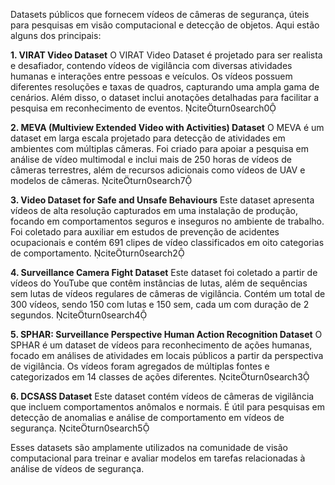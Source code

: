 Datasets públicos que fornecem vídeos de câmeras de segurança, úteis para pesquisas em visão computacional e detecção de objetos. Aqui estão alguns dos principais:

**1. VIRAT Video Dataset**
O VIRAT Video Dataset é projetado para ser realista e desafiador, contendo vídeos de vigilância com diversas atividades humanas e interações entre pessoas e veículos. Os vídeos possuem diferentes resoluções e taxas de quadros, capturando uma ampla gama de cenários. Além disso, o dataset inclui anotações detalhadas para facilitar a pesquisa em reconhecimento de eventos. citeturn0search0

**2. MEVA (Multiview Extended Video with Activities) Dataset**
O MEVA é um dataset em larga escala projetado para detecção de atividades em ambientes com múltiplas câmeras. Foi criado para apoiar a pesquisa em análise de vídeo multimodal e inclui mais de 250 horas de vídeos de câmeras terrestres, além de recursos adicionais como vídeos de UAV e modelos de câmeras. citeturn0search7

**3. Video Dataset for Safe and Unsafe Behaviours**
Este dataset apresenta vídeos de alta resolução capturados em uma instalação de produção, focando em comportamentos seguros e inseguros no ambiente de trabalho. Foi coletado para auxiliar em estudos de prevenção de acidentes ocupacionais e contém 691 clipes de vídeo classificados em oito categorias de comportamento. citeturn0search2

**4. Surveillance Camera Fight Dataset**
Este dataset foi coletado a partir de vídeos do YouTube que contêm instâncias de lutas, além de sequências sem lutas de vídeos regulares de câmeras de vigilância. Contém um total de 300 vídeos, sendo 150 com lutas e 150 sem, cada um com duração de 2 segundos. citeturn0search4

**5. SPHAR: Surveillance Perspective Human Action Recognition Dataset**
O SPHAR é um dataset de vídeos para reconhecimento de ações humanas, focado em análises de atividades em locais públicos a partir da perspectiva de vigilância. Os vídeos foram agregados de múltiplas fontes e categorizados em 14 classes de ações diferentes. citeturn0search3

**6. DCSASS Dataset**
Este dataset contém vídeos de câmeras de vigilância que incluem comportamentos anômalos e normais. É útil para pesquisas em detecção de anomalias e análise de comportamento em vídeos de segurança. citeturn0search5

Esses datasets são amplamente utilizados na comunidade de visão computacional para treinar e avaliar modelos em tarefas relacionadas à análise de vídeos de segurança. 
